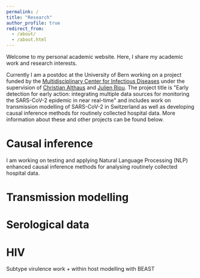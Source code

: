```yaml
---
permalink: /
title: "Research"
author_profile: true
redirect_from: 
  - /about/
  - /about.html
---
```


Welcome to my personal academic website. Here, I share my academic work and research interests. 

Currently I am a postdoc at the University of Bern working on a project funded by the [Multidisciplinary Center for Infectious Diseases](https://www.mcid.unibe.ch/) under the supervision of [Christian Althaus](https://calthaus.github.io/) and [Julien Riou](https://www.unisante.ch/fr/formation-recherche/annuaire-chercheurs/chercheur/riou-julien). The project title is "Early detection for early action: integrating multiple data
sources for monitoring the SARS-CoV-2 epidemic in near
real-time" and includes work on transmission modelling of SARS-CoV-2 in Switzerland as well as developing causal inference methods for routinely collected hospital data. More information about these and other projects can be found below.  

Causal inference
======

I am working on testing and applying Natural Language Processing (NLP) enhanced causal inference methods for analysing routinely collected hospital data. 

Transmission modelling
======


Serological data
======


HIV
======
Subtype virulence work + within host modelling with BEAST


